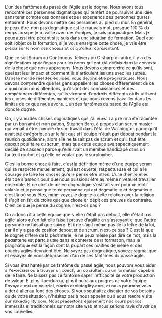 L'un des fantômes du passé de l'Agile est le dogme. Nous avons tous rencontré ces personnes dogmatiques qui tentent de poursuivre une idée sans tenir compte des données et de l'expérience des personnes qui les entourent. Nous devons mettre ces personnes au pied du mur. En général, je peux être, non pas dogmatique est le mauvais mot, presque 100 % du temps lorsque je travaille avec des équipes, je suis pragmatique. Mais je peux aussi être pédant si je suis dans une situation de formation. Quel que soit l'objet de la formation, si je vous enseigne cette chose, je vais être précis sur le nom des choses et ce qu'elles représentent.

Que ce soit Scrum ou Continuous Delivery ou C-sharp ou autre, il y a des significations spécifiques pour les noms qui ont été définis dans le contexte de la chose que nous apprenons. Nous devons comprendre ce qu'ils sont, quel est leur impact et comment ils s'articulent les uns avec les autres. Dans le monde réel des équipes, nous devons être pragmatiques. Nous devons comprendre que les gens appellent les choses différemment de ce à quoi nous nous attendons, qu'ils ont des connaissances et des compétences différentes, qu'ils viennent d'endroits différents où ils utilisent les choses de différentes manières et que nous devons travailler dans les limites de ce que nous avons. L'un des fantômes du passé de l'Agile est donc le dogme.

Oh, il y a eu des choses dogmatiques que j'ai vues. La pire m'a été racontée par un bon ami et mon patron, Stephen Borg, à propos d'un scrum master qui venait d'être licencié de son travail dans l'état de Washington parce qu'il avait été catégorique sur le fait que si l'équipe n'était pas debout pendant la réunion quotidienne, alors elle ne faisait pas de scrum et qu'il faut être debout pour faire du scrum, mais que cette équipe avait spécifiquement décidé de s'asseoir parce qu'elle avait un membre handicapé dans un fauteuil roulant et qu'elle ne voulait pas le surplomber.

C'est la bonne chose à faire, c'est la définition même d'une équipe scrum qui se respecte mutuellement, qui est ouverte, respectueuse et qui a le courage de faire les choses qu'elle pense être utiles. L'une d'entre elles était de s'asseoir pour que nous puissions être au même niveau et travailler ensemble. Et ce chef de mêlée dogmatique s'est fait virer pour un motif valable et je pense que toute personne qui est dogmatique et dogmatique c'est là où vous êtes, mmm voyez le dogme a cette relation avec la religion. Il s'agit en fait de croire quelque chose en dépit des preuves du contraire. C'est ce que je pense du dogme, n'est-ce pas ?

On a donc dit à cette équipe que si elle n'était pas debout, elle n'était pas agile, alors qu'en fait elle faisait preuve d'agilité en s'asseyant et que l'autre personne ne faisait que suivre. Et il ne s'agit même pas de la lettre de la loi, car il n'y a pas de position debout et de scrum, n'est-ce pas ? C'est là que le dogme diffère de la pédanterie, je ne peux même pas dire ce mot, mais la pédanterie est parfois utile dans le contexte de la formation, mais la pragmatique est la façon dont la plupart des maîtres de mêlée et des coachs agiles devraient être. Ne soyez pas dogmatique, soyez pragmatique et essayez de vous débarrasser d'un de ces fantômes du passé agile.

Si vous êtes hanté par ce fantôme du passé agile, nous pouvons vous aider à l'exorciser ou à trouver un coach, un consultant ou un formateur capable de le faire. Ne laissez pas ce fantôme saper l'efficacité de votre production de valeur. Et plus il perdurera, plus il nuira aux progrès de votre équipe. Envoyez-moi un courriel, martin at nkdagility.com, et nous pourrons vous aider à aller au fond des choses. Si vous souhaitez discuter de vos besoins ou de votre situation, n'hésitez pas à nous appeler ou à nous rendre visite sur nakedagility.com. Nous présentons également nos cours publics immersifs et traditionnels sur notre site web et nous serions ravis d'avoir de vos nouvelles.